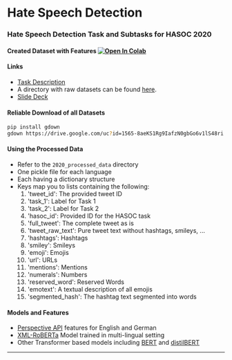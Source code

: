 # Hate Speech Detection

### Hate Speech Detection Task and Subtasks for HASOC 2020

#### Created Dataset with Features [![Open In Colab](https://colab.research.google.com/assets/colab-badge.svg)](https://colab.research.google.com/github/sayarghoshroy/Hate-Speech-Detection/blob/master/HASOC_tweet_engine.ipynb)

#### Links

- [Task Description](https://hasocfire.github.io/hasoc/2020/index.html)
- A directory with raw datasets can be found [here](https://drive.google.com/file/d/1565-8aeKS1Rg9IafzN0gbGo6v1lS48ri/view?usp=sharing).
- [Slide Deck](https://docs.google.com/presentation/d/1jqbs2oBXBin-5g6vonM04DxvKAPP_MkPXNNBjFmk-go/edit?usp=sharing)

#### Reliable Download of all Datasets

```bash
pip install gdown
gdown https://drive.google.com/uc?id=1565-8aeKS1Rg9IafzN0gbGo6v1lS48ri
```
#### Using the Processed Data

- Refer to the `2020_processed_data` directory
- One pickle file for each language
- Each having a dictionary structure
- Keys map you to lists containing the following:
  1. 'tweet_id': The provided tweet ID
  2. 'task_1': Label for Task 1
  3. 'task_2': Label for Task 2
  4. 'hasoc_id': Provided ID for the HASOC task
  5. 'full_tweet': The complete tweet as is
  6. 'tweet_raw_text': Pure tweet text without hashtags, smileys, ...
  7. 'hashtags': Hashtags
  8. 'smiley': Smileys
  9. 'emoji': Emojis
  10. 'url': URLs
  11. 'mentions': Mentions
  12. 'numerals': Numbers
  13. 'reserved_word': Reserved Words
  14. 'emotext': A textual description of all emojis
  15. 'segmented_hash': The hashtag text segmented into words
  
 #### Models and Features
 - [Perspective API](https://www.perspectiveapi.com/#/home) features for English and German
 - [XML-RoBERTa](https://huggingface.co/transformers/model_doc/xlmroberta.html) Model trained in multi-lingual setting
 - Other Transformer based models including [BERT](https://huggingface.co/transformers/model_doc/bert.html) and [distilBERT](https://huggingface.co/transformers/model_doc/distilbert.html)

---
